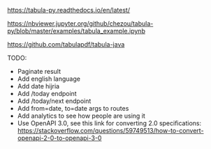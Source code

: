 
https://tabula-py.readthedocs.io/en/latest/


https://nbviewer.jupyter.org/github/chezou/tabula-py/blob/master/examples/tabula_example.ipynb


https://github.com/tabulapdf/tabula-java

TODO:
- Paginate result
- Add english language
- Add date hijria
- Add /today endpoint
- Add /today/next endpoint
- Add from=date, to=date args to routes
- Add analytics to see how people are using it
- Use OpenAPI 3.0, see this link for converting 2.0 specifications: https://stackoverflow.com/questions/59749513/how-to-convert-openapi-2-0-to-openapi-3-0
